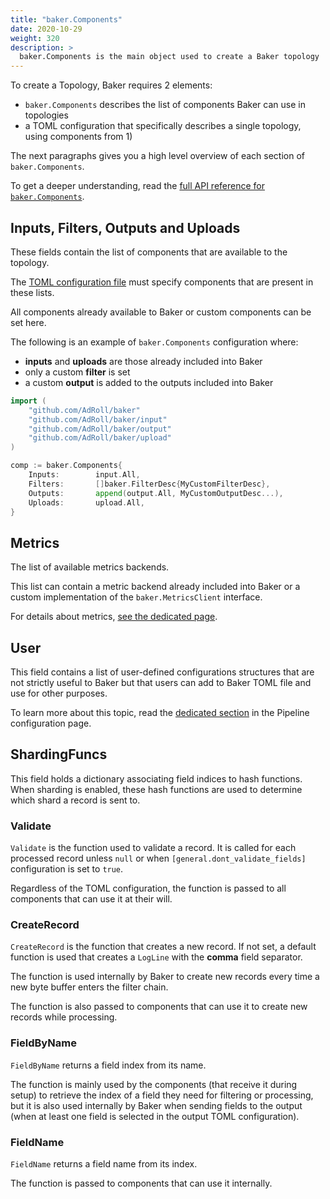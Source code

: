 ```yaml
---
title: "baker.Components"
date: 2020-10-29
weight: 320
description: >
  baker.Components is the main object used to create a Baker topology
---
```


To create a Topology, Baker requires 2 elements:

* `baker.Components` describes the list of components Baker can use in topologies
* a TOML configuration that specifically describes a single topology, using components from 1)

The next paragraphs gives you a high level overview of each section of `baker.Components`.

To get a deeper understanding, read the
[full API reference for `baker.Components`](https://pkg.go.dev/github.com/AdRoll/baker#Components).

## Inputs, Filters, Outputs and Uploads

These fields contain the list of components that are available to the topology.

The [TOML configuration file](/docs/core-concepts/toml/) must specify components that are
present in these lists.

All components already available to Baker or custom components can be set here.

The following is an example of `baker.Components` configuration where:

* **inputs** and **uploads** are those already included into Baker
* only a custom **filter** is set
* a custom **output** is added to the outputs included into Baker

```go
import (
	"github.com/AdRoll/baker"
	"github.com/AdRoll/baker/input"
	"github.com/AdRoll/baker/output"
	"github.com/AdRoll/baker/upload"
)

comp := baker.Components{
    Inputs:        input.All,
    Filters:       []baker.FilterDesc{MyCustomFilterDesc},
	Outputs:       append(output.All, MyCustomOutputDesc...),
	Uploads:       upload.All,
}
```

## Metrics

The list of available metrics backends.

This list can contain a metric backend already included into Baker or a custom implementation
of the `baker.MetricsClient` interface.

For details about metrics, [see the dedicated page](/docs/core-concepts/metrics).

## User

This field contains a list of user-defined configurations structures that are not strictly
useful to Baker but that users can add to Baker TOML file and use for other purposes.

To learn more about this topic, read the
[dedicated section](/docs/core-concepts/toml/#user-defined-configurations) in the Pipeline
configuration page.

## ShardingFuncs

This field holds a dictionary associating field indices to hash functions. When sharding
is enabled, these hash functions are used to determine which shard a record is sent to.

### Validate

`Validate` is the function used to validate a record. It is called for each processed record
unless `null` or when `[general.dont_validate_fields]` configuration is set to `true`.

Regardless of the TOML configuration, the function is passed to all components that can use
it at their will.

### CreateRecord

`CreateRecord` is the function that creates a new record. If not set, a default function is
used that creates a `LogLine` with the **comma** field separator.

The function is used internally by Baker to create new records every time a new byte buffer enters
the filter chain.

The function is also passed to components that can use it to create new records while processing.

### FieldByName

`FieldByName` returns a field index from its name.

The function is mainly used by the components (that receive it during setup) to retrieve the
index of a field they need for filtering or processing, but it is also used internally by
Baker when sending fields to the output (when at least one field is selected in the output
TOML configuration).

### FieldName

`FieldName` returns a field name from its index.

The function is passed to components that can use it internally.

